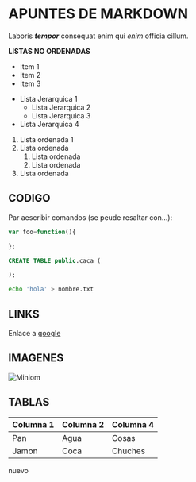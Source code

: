 # APUNTES DE MARKDOWN
Laboris ***tempor*** consequat enim qui *enim* officia cillum.

**LISTAS NO ORDENADAS**
- Item 1
- Item 2
- Item 3
  
+ Lista Jerarquica 1
  + Lista Jerarquica 2
  + Lista Jerarquica 3
+ Lista Jerarquica 4

1. Lista ordenada 1
2. Lista ordenada
   1. Lista ordenada
   2. Lista ordenada
3. Lista ordenada


## CODIGO
Par aescribir comandos (se peude resaltar con...): 
``` js
var foo=function(){

};
```

``` sql
CREATE TABLE public.caca (

);
```

``` bash
echo 'hola' > nombre.txt
```

## LINKS
Enlace a [google](https://www.google.com/)


## IMAGENES
![Miniom](https://static.wikia.nocookie.net/minion/images/3/34/Los_Minions.jpg/revision/latest?cb=20240201133153&path-prefix=es)

## TABLAS
| Columna 1 | Columna 2 | Columna 4 |
|-----------|-----------|-----------|
| Pan       | Agua      | Cosas     |
| Jamon     | Coca      | Chuches   |

nuevo